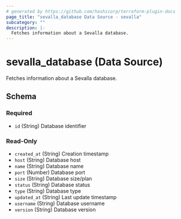 ```yaml
---
# generated by https://github.com/hashicorp/terraform-plugin-docs
page_title: "sevalla_database Data Source - sevalla"
subcategory: ""
description: |-
  Fetches information about a Sevalla database.
---
```


# sevalla_database (Data Source)

Fetches information about a Sevalla database.



<!-- schema generated by tfplugindocs -->
## Schema

### Required

- `id` (String) Database identifier

### Read-Only

- `created_at` (String) Creation timestamp
- `host` (String) Database host
- `name` (String) Database name
- `port` (Number) Database port
- `size` (String) Database size/plan
- `status` (String) Database status
- `type` (String) Database type
- `updated_at` (String) Last update timestamp
- `username` (String) Database username
- `version` (String) Database version
